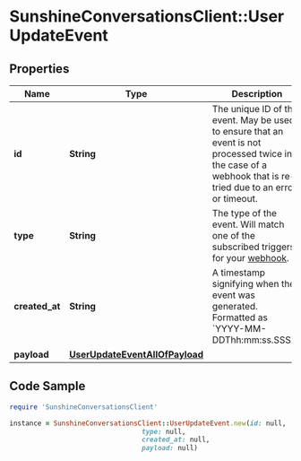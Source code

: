 # SunshineConversationsClient::UserUpdateEvent

## Properties

Name | Type | Description | Notes
------------ | ------------- | ------------- | -------------
**id** | **String** | The unique ID of the event. May be used to ensure that an event is not processed twice in the case of a webhook that is re-tried due to an error or timeout. | [optional] 
**type** | **String** | The type of the event. Will match one of the subscribed triggers for your [webhook](#operation/createWebhook). | [optional] 
**created_at** | **String** | A timestamp signifying when the event was generated. Formatted as &#x60;YYYY-MM-DDThh:mm:ss.SSSZ&#x60;. | [optional] 
**payload** | [**UserUpdateEventAllOfPayload**](UserUpdateEventAllOfPayload.md) |  | [optional] 

## Code Sample

```ruby
require 'SunshineConversationsClient'

instance = SunshineConversationsClient::UserUpdateEvent.new(id: null,
                                 type: null,
                                 created_at: null,
                                 payload: null)
```


